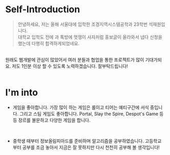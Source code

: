 # Self-Introduction

>안녕하세요, 저는 올해 서울대에 입학한 조경지역시스템공학과 23학번 석재원입니다. <br>
대학교 입학도 전에 과 톡방에 멋쟁이 사자처럼 홍보글이 올라와서 냅다 신청을 했는데 다행히 합격하게되었네요.
<br>
원래도 웹개발에 관심이 많았어서 여러 분들과 협업을 통한 프로젝트가 많이 기대가되요. 저도 1인분 이상 할 수 있도록 노력하겠습니다. 잘부탁드립니다!

<br>
<br>

# I'm into

*  게임을 좋아합니다. 가장 많이 하는 게임은 롤이고 티어는 예티구간에 서식 중입니다. 그리고 스팀 게임도 좋아합니다. Portal, Slay the Spire, Despot's Game 등등 장르를 불문하고 다양한 게임을 합니다.

<br>

* 중학생 때부터 정보올림피아드를 준비하며 알고리즘을 공부하였습니다. 고등학교 부터 공부를 조금 놓아서 지금은 잘 못하지만 다시 천천히 공부해 볼 생각입니다! 
